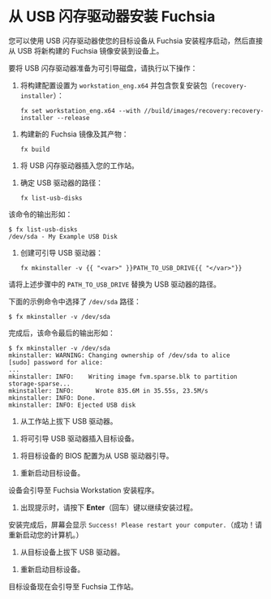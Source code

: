 <!--
# Install Fuchsia from a USB flash drive
 -->
# 从 USB 闪存驱动器安装 Fuchsia

<!--
You can use a USB flash drive to make your target device to boot from
the Fuchsia installer, which then installs a freshly built Fuchsia
image on the device directly from the USB.
 -->
您可以使用 USB 闪存驱动器使您的目标设备从 Fuchsia 安装程序启动，然后直接从 USB 将新构建的 Fuchsia 镜像安装到设备上。

<!--
To prepare a USB flash drive to be a bootable disk, do the following:
 -->
要将 USB 闪存驱动器准备为可引导磁盘，请执行以下操作：

<!--
1. Set the build configuration to `workstation_eng.x64` and include
   the recovery package (`recovery-installer`):
 -->
1. 将构建配置设置为 `workstation_eng.x64` 并包含恢复安装包（`recovery-installer`）：   

   ```posix-terminal
   fx set workstation_eng.x64 --with //build/images/recovery:recovery-installer --release
   ```

<!--
1. Build a new Fuchsia image and its artifacts:
 -->
1. 构建新的 Fuchsia 镜像及其产物：

   ```posix-terminal
   fx build
   ```

<!--
1. Plug a USB flash drive into your workstation.
 -->
1. 将 USB 闪存驱动器插入您的工作站。

<!--
1. Identify the path to the USB drive:
 -->
1. 确定 USB 驱动器的路径：

   ```posix-terminal
   fx list-usb-disks
   ```

<!--
   This command prints output similar to the following:
 -->
   该命令的输出形如：

   ``` none {:.devsite-disable-click-to-copy}
   $ fx list-usb-disks
   /dev/sda - My Example USB Disk
   ```

<!--
1. Create a bootable USB drive:
 -->
1. 创建可引导 USB 驱动器：

   ```posix-terminal
   fx mkinstaller -v {{ "<var>" }}PATH_TO_USB_DRIVE{{ "</var>"}}
   ```

<!--
   Replace `PATH_TO_USB_DRIVE` with the path to the USB drive from the step above.
 -->
   请将上述步骤中的 `PATH_TO_USB_DRIVE` 替换为 USB 驱动器的路径。

<!--
   The example command below selects the `/dev/sda` path:
 -->
   下面的示例命令中选择了 `/dev/sda` 路径：

   ``` none {:.devsite-disable-click-to-copy}
   $ fx mkinstaller -v /dev/sda
   ```

<!--
   When finished, the command prints output similar to the following in the end:
 -->
   完成后，该命令最后的输出形如：


   ``` none {:.devsite-disable-click-to-copy}
   $ fx mkinstaller -v /dev/sda
   mkinstaller: WARNING: Changing ownership of /dev/sda to alice
   [sudo] password for alice:
   ...
   mkinstaller: INFO:    Writing image fvm.sparse.blk to partition storage-sparse...
   mkinstaller: INFO:      Wrote 835.6M in 35.55s, 23.5M/s
   mkinstaller: INFO: Done.
   mkinstaller: INFO: Ejected USB disk
   ```

<!--
1. Unplug the USB drive from the workstation.
 -->
1. 从工作站上拔下 USB 驱动器。

<!--
1. Plug the bootable USB drive into your target device.
 -->
1. 将可引导 USB 驱动器插入目标设备。

<!--
1. Configure the target device's BIOS to boot from a USB drive.
 -->
1. 将目标设备的 BIOS 配置为从 USB 驱动器引导。

<!--
1. Reboot the target device.
 -->
1. 重新启动目标设备。

<!--
   The device boots into the Fuchsia Workstation Installer.
 -->
   设备会引导至 Fuchsia Workstation 安装程序。

<!--
1. Press **Enter** on prompts to continue the installation process.
 -->
1. 出现提示时，请按下 **Enter**（回车）键以继续安装过程。

<!--
   When the installation is finished, the screen displays `Success! Please restart your computer.`
 -->
   安装完成后，屏幕会显示 `Success! Please restart your computer.`（成功！请重新启动您的计算机。）

<!--
1. Unplug the USB drive from the target device.
 -->
1. 从目标设备上拔下 USB 驱动器。

<!--
1. Reboot the target device.
 -->
1. 重新启动目标设备。

<!--
   The target device is now booted into Fuchsia’s Workstation.
 -->
   目标设备现在会引导至 Fuchsia 工作站。
